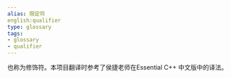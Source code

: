 ```yaml
---
alias: 限定符
english:qualifier
type: glossary
tags:
- glossary
- qualifier
---
```


也称为修饰符。本项目翻译时参考了侯捷老师在Essential C++ 中文版中的译法。